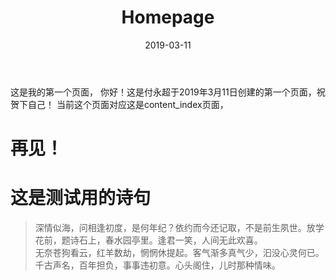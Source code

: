 ﻿---
title: "Homepage"
date: 2019-03-11
draft: false
disable_mathjax: true
disable_highlight: true
---

这是我的第一个页面，
你好！这是付永超于2019年3月11日创建的第一个页面，祝贺下自己！
当前这个页面对应这是content\_index页面，
# 再见！
# 这是测试用的诗句
> 深情似海，问相逢初度，是何年纪？依约而今还记取，不是前生夙世。放学花前，题诗石上，春水园亭里。逢君一笑，人间无此欢喜。  
> 无奈苍狗看云，红羊数劫，惘惘休提起。客气渐多真气少，汩没心灵何已。千古声名，百年担负，事事违初意。心头阁住，儿时那种情味。